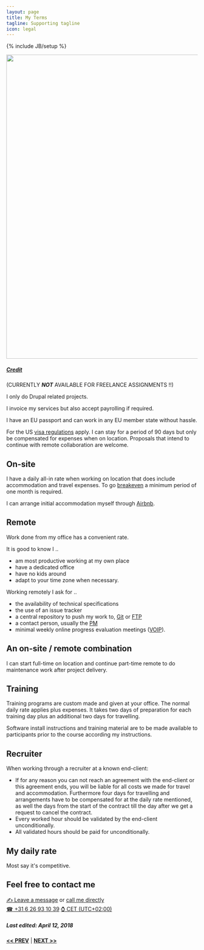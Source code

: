 ```yaml
---
layout: page
title: My Terms
tagline: Supporting tagline
icon: legal
---
```

{% include JB/setup %}

<a href="https://www.flickr.com/photos/24oranges/14417293308" title="View photo on Flickr" target="_blank"><img src="https://farm4.staticflickr.com/3913/14417293308_c1b42b26b4_b.jpg" style="width: 800px;"></a><br />
<h5><a href="https://www.flickr.com/people/24oranges/" title="View user on Flickr" target="_blank">Credit</a></h5>

(CURRENTLY **_NOT_** AVAILABLE FOR FREELANCE ASSIGNMENTS !!)

I only do Drupal related projects.

I invoice my services but also accept payrolling if required.

I have an EU passport and can work in any EU member state without hassle.

For the US [visa regulations](https://travel.state.gov/content/travel/en/us-visas/tourism-visit/visa-waiver-program.html) apply. I can stay for a period of 90 days but only be compensated for expenses when on location. Proposals that intend to continue with remote collaboration are welcome.


## On-site

I have a daily all-in rate when working on location that does include accommodation and travel expenses. To go [breakeven](https://en.wikipedia.org/wiki/Break-even) a minimum period of one month is required.

I can arrange initial accommodation myself through [Airbnb](https://www.airbnb.com/users/show/7889468).


## Remote

Work done from my office has a convenient rate.

It is good to know I ..

- am most productive working at my own place
- have a dedicated office
- have no kids around
- adapt to your time zone when necessary.

Working remotely I ask for ..

- the availability of technical specifications
- the use of an issue tracker
- a central repository to push my work to, [Git](https://git-scm.com/) or [FTP](https://en.wikipedia.org/wiki/File_Transfer_Protocol)
- a contact person, usually the [PM](https://en.wikipedia.org/?title=Project_manager)
- minimal weekly online progress evaluation meetings ([VOIP](https://en.wikipedia.org/wiki/Voice_over_IP)).


## An on-site / remote combination

I can start full-time on location and continue part-time remote to do maintenance work after project delivery.


## Training

Training programs are custom made and given at your office. The normal daily rate applies plus expenses. It takes two days of preparation for each training day plus an additional two days for travelling.

Software install instructions and training material are to be made available to participants prior to the course according my instructions.


## Recruiter

When working through a recruiter at a known end-client:
- If for any reason you can not reach an agreement with the end-client or this agreement ends, you will be liable for all costs we made for travel and accommodation. Furthermore four days for travelling and arrangements have to be compensated for at the daily rate mentioned, as well the days from the start of the contract till the day after we get a request to cancel the contract.
- Every worked hour should be validated by the end-client unconditionally.
- All validated hours should be paid for unconditionally.

## My daily rate

Most say it's competitive.

## Feel free to contact me

<a href="/contact" target="_blank" title="My contact form"><span class="signs">✍</span> Leave a message</a> or <a href="tel:+31626931039">call me directly<br />
<span class="signs">☎</span> +31 6 26 93 10 39</a> <a href="https://www.timeanddate.com/worldclock/netherlands/amsterdam" target="_blank"><span class="signs">⌚</span> CET (UTC+02:00)</a>

##### Last edited: April 12, 2018

<a href="/past.html#top" title="Past experiences"><b><< PREV</b></a> &#124; <a href="/#top" title="Home"><b>NEXT >></b></a>

